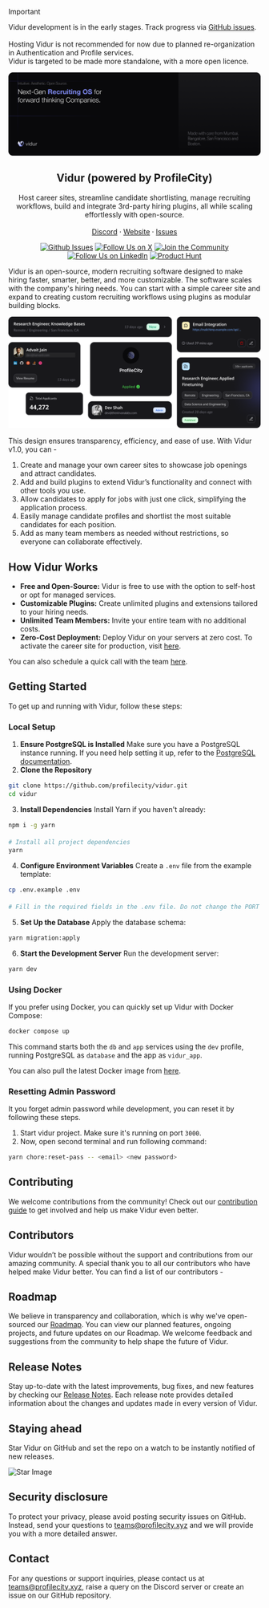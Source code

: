 > [!IMPORTANT]
> Vidur development is in the early stages. Track progress via [GitHub issues](https://github.com/profilecity/vidur/issues).<br><br>
> Hosting Vidur is not recommended for now due to planned re-organization in Authentication and Profile services.<br>
> Vidur is targeted to be made more standalone, with a more open licence.

<p align="center">
  <a href="https://github.com/profilecity/vidur">
   <img src="./header.png" alt="Logo">
  </a>

<h2 align="center">Vidur (powered by ProfileCity)</h3>

<p align="center">
    Host career sites, streamline candidate shortlisting, manage recruiting workflows, build and integrate 3rd-party hiring plugins, all while scaling effortlessly with open-source.
    <br /><br />
    <a href="https://discord.gg/9ms5uYF8xF">Discord</a>
    ·
    <a href="https://www.profilecity.xyz/vidur">Website</a>
    ·
    <a href="https://github.com/profilecity/vidur/issues">Issues</a>
  </p>
</p>

<p align="center">
  <a href="https://github.com/profilecity/vidur/"><img src="https://img.shields.io/github/stars/profilecity/vidur?style=social" alt="Github Issues"></a>
   <a href="https://x.com/profilecityhq"><img src="https://img.shields.io/twitter/follow/profilecityhq" alt="Follow Us on X"></a>
   <a href="https://discord.com/invite/cRaukv9dJ2"><img src="https://img.shields.io/badge/Discord%20-%20Join%20the%20Community%20-%20%235865F2" alt="Join the Community"></a>
   <a href="https://www.linkedin.com/company/profilecity"><img src="https://img.shields.io/badge/LinkedIn-Profilecity-blue" alt="Follow Us on LinkedIn"></a>
   <a href="https://www.producthunt.com/products/vidur"><img src="https://img.shields.io/badge/Product%20Hunt%20-%20Vidur%20-%20%23DA552F" alt="Product Hunt"></a>
</p>

Vidur is an open-source, modern recruiting software designed to make hiring faster, smarter, better, and more customizable. The software scales with the company's hiring needs. You can start with a simple career site and expand to creating custom recruiting workflows using plugins as modular building blocks.

![banner](banner.png)

This design ensures transparency, efficiency, and ease of use. With Vidur v1.0, you can -

1. Create and manage your own career sites to showcase job openings and attract candidates.
2. Add and build plugins to extend Vidur’s functionality and connect with other tools you use.
3. Allow candidates to apply for jobs with just one click, simplifying the application process.
4. Easily manage candidate profiles and shortlist the most suitable candidates for each position.
5. Add as many team members as needed without restrictions, so everyone can collaborate effectively.

## How Vidur Works

- **Free and Open-Source:** Vidur is free to use with the option to self-host or opt for managed services.
- **Customizable Plugins:** Create unlimited plugins and extensions tailored to your hiring needs.
- **Unlimited Team Members:** Invite your entire team with no additional costs.
- **Zero-Cost Deployment:** Deploy Vidur on your servers at zero cost. To activate the career site for production, visit [here](https://tally.so/r/nGD0GO).

You can also schedule a quick call with the team [here](https://calendly.com/0xdevshah).

## Getting Started

To get up and running with Vidur, follow these steps:

### Local Setup

1. **Ensure PostgreSQL is Installed** Make sure you have a PostgreSQL instance running. If you need help setting it up, refer to the [PostgreSQL documentation](https://www.postgresql.org/docs/).
2. **Clone the Repository**

```bash
git clone https://github.com/profilecity/vidur.git
cd vidur
```

3. **Install Dependencies** Install Yarn if you haven't already:

```bash
npm i -g yarn

# Install all project dependencies
yarn
```

4. **Configure Environment Variables** Create a `.env` file from the example template:

```bash
cp .env.example .env

# Fill in the required fields in the .env file. Do not change the PORT value.
```

5. **Set Up the Database** Apply the database schema:

```bash
yarn migration:apply
```

6.  **Start the Development Server** Run the development server:

```bash
yarn dev
```

### Using Docker

If you prefer using Docker, you can quickly set up Vidur with Docker Compose:

```bash
docker compose up
```

This command starts both the `db` and `app` services using the `dev` profile, running PostgreSQL as `database` and the app as `vidur_app`.

You can also pull the latest Docker image from [here](https://hub.docker.com/r/profilecity/vidur/tags).

### Resetting Admin Password

It you forget admin password while development, you can reset it by following these steps.

1. Start vidur project. Make sure it's running on port `3000`.
2. Now, open second terminal and run following command:

```sh
yarn chore:reset-pass -- <email> <new password>
```

## Contributing

We welcome contributions from the community! Check out our [contribution guide](./CONTRIBUTING.md) to get involved and help us make Vidur even better.

## Contributors

Vidur wouldn’t be possible without the support and contributions from our amazing community. A special thank you to all our contributors who have helped make Vidur better. You can find a list of our contributors -

<!-- ALL-CONTRIBUTORS-LIST:START - Do not remove or modify this section -->
<!-- prettier-ignore-start -->
<!-- markdownlint-disable -->

<!-- markdownlint-restore -->
<!-- prettier-ignore-end -->

<!-- ALL-CONTRIBUTORS-LIST:END -->

## Roadmap

We believe in transparency and collaboration, which is why we've open-sourced our [Roadmap](https://github.com/orgs/profilecity/projects/5). You can view our planned features, ongoing projects, and future updates on our Roadmap. We welcome feedback and suggestions from the community to help shape the future of Vidur.

## Release Notes

Stay up-to-date with the latest improvements, bug fixes, and new features by checking our [Release Notes](https://github.com/profilecity/vidur/releases). Each release note provides detailed information about the changes and updates made in every version of Vidur.

## Staying ahead

Star Vidur on GitHub and set the repo on a watch to be instantly notified of new releases.

![Star Image](asset/star-repo.gif)

## Security disclosure

To protect your privacy, please avoid posting security issues on GitHub. Instead, send your questions to teams@profilecity.xyz and we will provide you with a more detailed answer.

## Contact

For any questions or support inquiries, please contact us at teams@profilecity.xyz, raise a query on the Discord server or create an issue on our GitHub repository.
